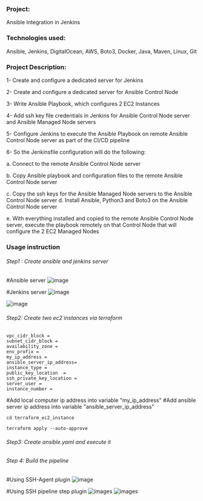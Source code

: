 ### Project:

Ansible Integration in Jenkins

### Technologies used:

Ansible, Jenkins, DigitalOcean, AWS, Boto3, Docker, Java, Maven, Linux, Git

### Project Description:

1- Create and configure a dedicated server for Jenkins

2- Create and configure a dedicated server for Ansible Control Node

3- Write Ansible Playbook, which configures 2 EC2 Instances

4- Add ssh key file credentials in Jenkins for Ansible Control Node server and Ansible Managed Node servers

5- Configure Jenkins to execute the Ansible Playbook on remote Ansible Control Node server as part of the CI/CD pipeline

6- So the Jenkinsfile configuration will do the following:

a. Connect to the remote Ansible Control Node server

b. Copy Ansible playbook and configuration files to the remote Ansible Control Node server

c. Copy the ssh keys for the Ansible Managed Node servers to the Ansible Control Node server d. Install Ansible, Python3 and Boto3 on the Ansible Control Node server

e. With everything installed and copied to the remote Ansible Control Node server, execute the
playbook remotely on that Control Node that will configure the 2 EC2 Managed Nodes

### Usage instruction

###### Step1 : Create ansible and jenkins server

#Ansible server
![image](images/Screenshot%202023-04-29%20at%203.10.57%20pm.png)

#Jenkins server
![image](images/Screenshot%202023-04-29%20at%203.11.43%20pm.png)

![image](images/Screenshot%202023-04-29%20at%203.12.37%20pm.png)

###### Step2: Create two ec2 instances via terraform

```
vpc_cidr_block =
subnet_cidr_block =
availability_zone =
env_profix =
my_ip_address =
ansible_server_ip_address=
instance_type =
public_key_location  =
ssh_private_key_location =
server_user =
instance_number =

```

#Add local computer ip address into variable "my_ip_address"
#Add ansible server ip address into variable "ansible_server_ip_address"

```
cd terraform_ec2_instance
```

```
terraform apply --auto-approve
```

###### Step3: Create ansible.yaml and execute it

###### Step 4: Build the pipeline

#Using SSH-Agent plugin
![image](images/Screenshot%202023-04-24%20at%2011.36.27%20am.png)

#Using SSH pipeline step plugin
![images](images/Screenshot%202023-04-29%20at%204.13.09%20pm.png)
![images](images/Screenshot%202023-04-29%20at%204.13.22%20pm.png)
